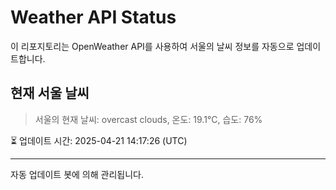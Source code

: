 
# Weather API Status

이 리포지토리는 OpenWeather API를 사용하여 서울의 날씨 정보를 자동으로 업데이트합니다.

## 현재 서울 날씨
> 서울의 현재 날씨: overcast clouds, 온도: 19.1°C, 습도: 76%

⏳ 업데이트 시간: 2025-04-21 14:17:26 (UTC)

---
자동 업데이트 봇에 의해 관리됩니다.
